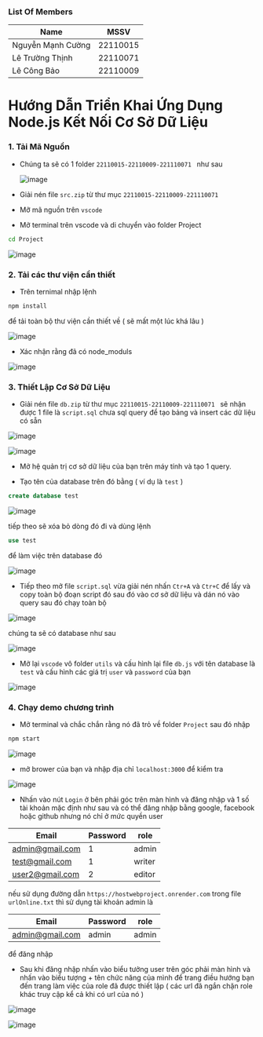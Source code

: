 ### List Of Members

|Name|MSSV|
|---|---|
|Nguyễn Mạnh Cường|22110015|
|Lê Trường Thịnh|22110071|
|Lê Công Bảo|22110009|


# Hướng Dẫn Triển Khai Ứng Dụng Node.js Kết Nối Cơ Sở Dữ Liệu
### 1. Tải Mã Nguồn

- Chúng ta sẽ có 1 folder `22110015-22110009-221110071 ` như sau

  ![image](https://github.com/user-attachments/assets/882264ef-ebad-4951-8016-758c50ecde6a)


- Giải nén file `src.zip` từ thư mục `22110015-22110009-221110071 `

- Mỡ mã nguồn trên `vscode`

- Mở terminal trên vscode và  di chuyển vào folder Project

```bash
cd Project
```

![image](https://github.com/user-attachments/assets/8f367770-053c-4964-988f-5a16705c4647)


### 2. Tải các thư viện cần thiết 

- Trên ternimal nhập lệnh

```bash
npm install
```

để tải toàn bộ thư viện cần thiết về ( sẽ mất một lúc khá lâu )

![image](https://github.com/user-attachments/assets/95ce4f77-e0c4-419c-9e5b-77f6653b488f)

- Xác nhận rằng đã có node_moduls

![image](https://github.com/user-attachments/assets/27b5e893-5beb-4a61-b46d-1ac29e7036ee)



### 3. Thiết Lập Cơ Sở Dữ Liệu

- Giải nén file `db.zip` từ thư mục `22110015-22110009-221110071 ` sẽ nhận được 1 file là `script.sql` chưa sql query để tạo bảng và insert các dữ liệu có sẵn


![image](https://github.com/user-attachments/assets/f5247a20-a2c0-474a-92cf-9a40375a9c2e)

![image](https://github.com/user-attachments/assets/92977f32-49ad-41e5-85f5-7498911df8ff)


- Mở hệ quản trị cơ sở dữ liệu của bạn trên máy tính và tạo 1 query.

- Tạo tên của database trên đó bằng ( ví dụ là `test` )

```sql
create database test
```
![image](https://github.com/user-attachments/assets/3fd82ea0-2470-4ef5-8244-bfbed2da0a02)

tiếp theo sẽ xóa bỏ dòng đó đi và dùng lệnh 

```sql
use test
```

để làm việc trên database đó

![image](https://github.com/user-attachments/assets/3202067e-29c8-4ed3-bd87-7051ed8d2c1a)

- Tiếp theo mở file `script.sql` vừa giải nén nhấn `Ctr+A` và `Ctr+C` để lấy và copy toàn bộ đoạn script đó sau đó vào cơ sở dữ liệu và dán nó vào query sau đó chạy toàn bộ

![image](https://github.com/user-attachments/assets/40cee640-fb7c-4249-bf64-85aac544da9a)

chúng ta sẽ có database như sau 

![image](https://github.com/user-attachments/assets/3fcb0d37-52f6-435e-87e3-f6b25e32c728)


- Mở lại `vscode` vô folder `utils` và cấu hình lại file `db.js`  với tên database là `test` và cấu hình các giá trị `user` và `password` của bạn  

![image](https://github.com/user-attachments/assets/5f9b112c-590c-4d70-9bc2-97e4c61b2a8f)

### 4. Chạy demo chương trình

- Mở terminal và chắc chắn rằng nó đã trỏ về folder `Project` sau đó nhập

```bash
npm start
```

![image](https://github.com/user-attachments/assets/41eb4542-242a-49d9-87e1-e84589faf1e5)


- mở brower của bạn và nhập địa chỉ `localhost:3000` để kiểm tra

![image](https://github.com/user-attachments/assets/51ee9147-c9a2-44e7-96b8-9400f9f55636)

- Nhấn vào nút `Login` ở bên phải góc trên màn hình và đăng nhập và 1 số tài khoản mặc định như sau và có thể đăng nhập bằng google, facebook hoặc github nhưng nó chỉ ở mức quyền user

|Email|Password|role|
|---|---|---|
|admin@gmail.com|1|admin|
|test@gmail.com|1|writer|
|user2@gmail.com|2|editor|

nếu sử dụng đường dẫn  `https://hostwebproject.onrender.com` trong file `urlOnline.txt` thì sử dụng tài khoản admin là 

|Email|Password|role|
|---|---|---|
|admin@gmail.com|admin|admin|


để đăng nhập 


- Sau khi đăng nhập nhấn vào biểu tưởng user trên góc phải màn hình và nhấn vào biểu tượng + tên chức năng của mình để trang điều hướng bạn đến trang làm việc của role đã được thiết lập ( các url đã ngắn chặn role khác truy cập kể cả khi có url của nó )

![image](https://github.com/user-attachments/assets/3d418827-e966-459d-9814-1d102aa4ac5b)

![image](https://github.com/user-attachments/assets/5ee9b535-70a0-4949-997c-60a093075270)










